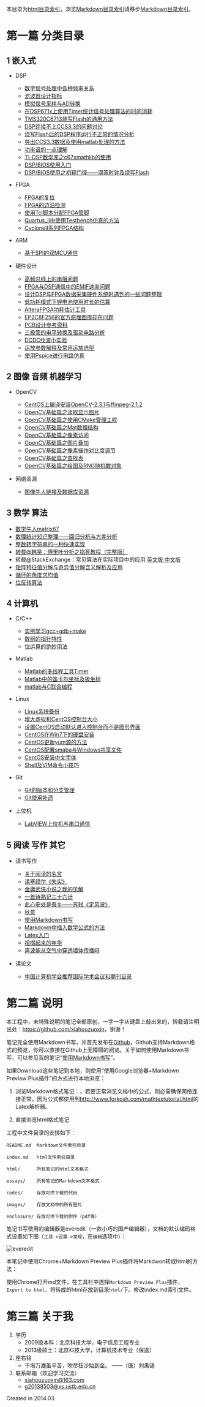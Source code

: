 ﻿本目录为[html目录索引](index.md)，浏览[Markdown目录索引](README.md)请移步[Markdown目录索引](README.md)。

# 第一篇 分类目录

## 1 嵌入式

- DSP 	

	- [数字信号处理中各种频率关系](html/数字信号处理中各种频率关系.html)
	- [滤波器设计指标](html/滤波器设计指标.html)
	- [模拟信号采样与AD转换](html/模拟信号采样与AD转换.html)
	- [在DSP671x上使用Timer统计信号处理算法的时间消耗](html/在DSP671x上使用Timer统计信号处理算法的时间消耗.html)
	- [TMS320C6713烧写Flash的通用方法](html/TMS320C6713烧写Flash的通用方法.html)
	- [DSP连接不上CCS3.3的问题讨论](html/DSP连接不上CCS3.3的问题讨论.html)
	- [烧写Flash后的DSP程序运行不正常的情况分析](html/烧写Flash后的DSP程序运行不正常的情况分析.html)
	- [导出CCS3.3数据及使用matlab处理的方法](html/导出CCS3.3数据及使用matlab处理的方法.html)
	- [功率谱的一点理解](html/功率谱的一点理解.html)
	- [TI-DSP数学库之c67xmathlib的使用](html/TI-DSP数学库之c67xmathlib的使用.html)
	- [DSP/BIOS使用入门](html/DSP-BIOS使用入门.html)
	- [DSP/BIOS使用之初窥门径——滴答时钟及烧写Flash](html/DSP-BIOS使用之初窥门径——滴答时钟及烧写Flash.html)

- FPGA

	- [FPGA的复位](html/FPGA的复位.html)
	- [FPGA的边沿检测](html/FPGA的边沿检测.html)
	- [使用Tcl脚本分配FPGA管脚](html/使用Tcl脚本分配FPGA管脚.html)
	- [Quartus_ii中使用Testbench仿真的方法](html/Quartus_ii中使用Testbench仿真的方法.html)
	- [CycloneII系列FPGA结构](html/CycloneII系列FPGA结构.html)

- ARM

	- [基于SPI的双MCU通信](html/基于SPI的双MCU通信.html)


- 硬件设计

	- [高频总线上的串阻问题](html/高频总线上的串阻问题.html)
	- [FPGA与DSP通信中的EMIF速率问题](html/FPGA与DSP通信中的EMIF速率问题.html)
	- [设计DSP与FPGA数据采集硬件系统时遇到的一些问题整理](html/设计DSP与FPGA数据采集硬件系统时遇到的一些问题整理.html)
	- [低功耗模式下锂电池使用时长的估算](html/低功耗模式下锂电池使用时长的估算.html)
	- [AlteraFPGA功耗估计工具](html/AlteraFPGA功耗估计工具.html)
	- [EP2C8F256的官方原理图库存在问题](html/EP2C8F256的官方原理图库存在问题.html)
	- [PCB设计参考资料](html/PCB设计参考资料.html)
	- [三极管的电平转换及驱动电路分析](html/三极管的电平转换及驱动电路分析.html)
	- [DCDC纹波小实验](html/DCDC纹波小实验.html)
	- [运放参数解释及常用运放选型](html/运放参数解释及常用运放选型.html)
	- [使用Pspice进行电路仿真](html/使用Pspice进行电路仿真.html)
	


## 2 图像 音频 机器学习

- OpenCV

	- [CentOS上编译安装OpenCV-2.3.1与ffmpeg-2.1.2](html/CentOS上编译安装OpenCV-2.3.1与ffmpeg-2.1.2.html)
	- [OpenCV基础篇之读取显示图片](html/OpenCV基础篇之读取显示图片.html)
	- [OpenCV基础篇之使用CMake管理工程](html/OpenCV基础篇之使用CMake管理工程.html)
	- [OpenCV基础篇之Mat数据结构](html/OpenCV基础篇之Mat数据结构.html)
	- [OpenCV基础篇之像素访问](html/OpenCV基础篇之像素访问.html)
	- [OpenCV基础篇之图片叠加](html/OpenCV基础篇之图片叠加.html)
	- [OpenCV基础篇之像素操作对比度调节](html/OpenCV基础篇之像素操作对比度调节.html)
	- [OpenCV基础篇之查找表](html/OpenCV基础篇之查找表.html)
	- [OpenCV基础篇之绘图及RNG随机数对象](html/OpenCV基础篇之绘图及RNG随机数对象.html)

- 网络资源

	- [图像牛人链接及数据库资源](html/图像牛人链接及数据库资源.html)


## 3 数学 算法

- [数学牛人matrix67](http://www.matrix67.com/blog/)
- [数理统计知识整理——回归分析与方差分析](html/数理统计知识整理——回归分析与方差分析.html)
- [整数转字符串的一种快速实现](html/整数转字符串的一种快速实现.html)
- [转载@韩昊：傅里叶分析之掐死教程（完整版）](http://zhuanlan.zhihu.com/wille/19763358)
- 转载@StackExchange：常见算法在实际项目中的应用 [英文版 ](http://cstheory.stackexchange.com/questions/19759/core-algorithms-deployed/19773#19773)[中文版](http://blog.jobbole.com/52669/)
- [矩阵特征值分解与奇异值分解含义解析及应用](html/矩阵特征值分解与奇异值分解含义解析及应用.html)
- [循环的角度求均值](html/循环的角度求均值.html)
- [位反转算法](html/位反转算法.html)


## 4 计算机

- C/C++

	- [实例学习gcc+gdb+make](html/实例学习gcc+gdb+make.html)
	- [数组的指针特性](html/数组的指针特性.html)
	- [位运算的绝妙用法](html/位运算的绝妙用法.html)

- Matlab 

	- [Matlab的多线程工具Timer](html/Matlab的多线程工具Timer.html)
	- [Matlab中的笛卡尔坐标及极坐标](html/Matlab中的笛卡尔坐标及极坐标.html)
	- [matlab与C联合编程](html/matlab与C联合编程.html)

- Linux 

	- [Linux系统备份](html/Linux系统备份.html)
	- [增大虚拟机CentOS控制台大小](html/增大虚拟机CentOS控制台大小.html)
	- [设置CentOS启动默认进入控制台而不是图形界面](html/设置CentOS启动默认进入控制台而不是图形界面.html)
	- [CentOS在Win7下的硬盘安装](html/CentOS在Win7下的硬盘安装.html)
	- [CentOS更新yum源的方法](html/CentOS更新yum源的方法.html)
	- [CentOS配置smaba与Windows共享文件](html/CentOS配置smaba与Windows共享文件.html)
	- [CentOS安装中文字体](html/CentOS安装中文字体.html)
	- [Shell及VIM命令小技巧](html/Shell及VIM命令小技巧.html)

- Git

	- [Git的版本和分支管理](html/Git的版本和分支管理.html)
	- [Git使用补遗](html/Git使用补遗.html)

- 上位机

	- [LabVIEW上位机与串口通信](html/LabVIEW上位机与串口通信.html)

## 5 阅读 写作 其它

- 读书写作

	- [关于阅读的名言](html/关于阅读的名言.html)
	- [读塞缪尔《失实》](html/读塞缪尔《失实》.html)
	- [金庸武侠小说之我的见解](html/金庸武侠小说之我的见解.html)
	- [一首诗熟记三十六计](html/一首诗熟记三十六计.html)
	- [此心安处是吾乡——苏轼《定风波》](html/此心安处是吾乡——苏轼《定风波》.html)
	- [秋意](html/秋意.html)
	- [使用Markdown书写](html/使用Markdown书写.html)
	- [Markdown中插入数学公式的方法](html/Markdown中插入数学公式的方法.html)
	- [Latex入门](html/Latex入门.html)
	- [拾掇起来的年华](html/拾掇起来的年华.html)
	- [声波能从空气中穿透墙体传播吗](html/声波能从空气中穿透墙体传播吗.html)

- 读论文

	- [中国计算机学会推荐国际学术会议和期刊目录](http://www.ccf.org.cn/sites/ccf/paiming.jsp)
	

# 第二篇 说明

本工程中，未特殊说明的笔记全部原创，一字一字从键盘上敲出来的，转载请注明出处：<https://github.com/xiahouzuoxin>，谢谢！

笔记完全使用Markdown书写，并首先发布在[Github](https://github.com/xiahouzuoxin)，Github支持Markdown格式的预览，你可以直接在Github上无障碍的阅览。关于如何使用Markdown书写，可以参见我的笔记“[使用Markdown书写](essays/使用Markdown书写.md)”。

如果Download这些笔记到本地，则使用“使用Google浏览器+Markdown Preview Plus插件”的方式进行本地浏览：

1.	浏览Markdown格式笔记：，若要正常浏览文档中的公式，则必需确保网络连接正常，因为公式都使用到<http://www.forkosh.com/mathtextutorial.html>的Latex解析器。

2.	直接浏览html格式笔记

工程中文件目录的安排如下：

	README.md  Markdown文件索引目录

	index.md   html文件索引目录

	html/      所有笔记的html文本格式

	essays/    所有笔记的Markdown文本格式

	codes/     存放可供下载的代码

	images/    存放文档中的所有图片

	enclosure/ 存放可供下载的附件（pdf等）

笔记书写使用的编辑器是everedit（一款小巧的国产编辑器），文档的默认编码格式设置如下图（`工具->设置->常规`，在`编辑`选项中）：

![everedit](images/everedit.png)

本笔记中使用Chrome+Markdown Preview Plus插件将Markdwon转成html的方法：

使用Chrome打开md文件，在工具栏中选择`Markdown Preview Plus`插件，`Export to html`，将转成的html存放到目录`html/`下。修改index.md索引文件。

# 第三篇 关于我

1. 学历
	- 2009级本科：北京科技大学，电子信息工程专业
	- 2013级硕士：北京科技大学，计算机技术专业（保送）
2. 座右铭
	- 千淘万漉虽辛苦，吹尽狂沙始到金。    ——（唐）刘禹锡	
3. 联系邮箱（欢迎学习交流）
	- <xiahouzuoxin@163.com>
	- <g20138503@xs.ustb.edu.cn>

Created in 2014.03.